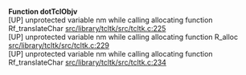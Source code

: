   
__Function dotTclObjv__  
  [UP] unprotected variable nm while calling allocating function Rf_translateChar [src/library/tcltk/src/tcltk.c:225](https://github.com/wch/r-source/blob/b6c87a27b83bb18df9c856d488cfd39fa8aaf064/src/library/tcltk/src/tcltk.c/#L225)  
  [UP] unprotected variable nm while calling allocating function R_alloc [src/library/tcltk/src/tcltk.c:229](https://github.com/wch/r-source/blob/b6c87a27b83bb18df9c856d488cfd39fa8aaf064/src/library/tcltk/src/tcltk.c/#L229)  
  [UP] unprotected variable nm while calling allocating function Rf_translateChar [src/library/tcltk/src/tcltk.c:234](https://github.com/wch/r-source/blob/b6c87a27b83bb18df9c856d488cfd39fa8aaf064/src/library/tcltk/src/tcltk.c/#L234)  
